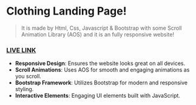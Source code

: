 # Clothing Landing Page!

> It is made by Html, Css, Javascript & Bootstrap with some Scroll Animation Library (AOS) and it is an fully responsive website!

### [LIVE LINK](https://clothing-landing-adidas-page.vercel.app/)


- **Responsive Design**: Ensures the website looks great on all devices.
- **Scroll Animations**: Uses AOS for smooth and engaging animations as you scroll.
- **Bootstrap Framework**: Utilizes Bootstrap for modern and responsive styling.
- **Interactive Elements**: Engaging UI elements built with JavaScript.
